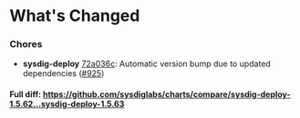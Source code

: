# What's Changed

### Chores
- **sysdig-deploy** [72a036c](https://github.com/sysdiglabs/charts/commit/72a036c0fe37ab47ddf82b8997e048b283f6e610): Automatic version bump due to updated dependencies ([#925](https://github.com/sysdiglabs/charts/issues/925))

#### Full diff: https://github.com/sysdiglabs/charts/compare/sysdig-deploy-1.5.62...sysdig-deploy-1.5.63
